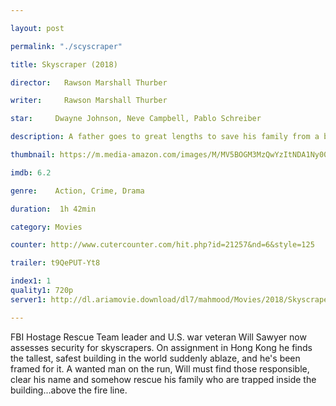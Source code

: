 ```yaml
---

layout: post

permalink: "./scyscraper"

title: Skyscraper (2018)

director:   Rawson Marshall Thurber

writer:     Rawson Marshall Thurber

star:     Dwayne Johnson, Neve Campbell, Pablo Schreiber

description: A father goes to great lengths to save his family from a burning skyscraper.

thumbnail: https://m.media-amazon.com/images/M/MV5BOGM3MzQwYzItNDA1Ny00MzIyLTg5Y2QtYTAwMzNmMDU2ZDgxXkEyXkFqcGdeQXVyMjMxOTE0ODA@._V1_UX182_CR0,0,182,268_AL__QL50.jpg

imdb: 6.2

genre:    Action, Crime, Drama

duration:  1h 42min

category: Movies

counter: http://www.cutercounter.com/hit.php?id=21257&nd=6&style=125

trailer: t9QePUT-Yt8

index1: 1
quality1: 720p
server1: http://dl.ariamovie.download/dl7/mahmood/Movies/2018/Skyscraper%20%282018%29%20720p%20HDCAM%20Ganool%20%28AriaMovie%29.mkv

---
```


FBI Hostage Rescue Team leader and U.S. war veteran Will Sawyer now assesses security for skyscrapers. On assignment in Hong Kong he finds the tallest, safest building in the world suddenly ablaze, and he's been framed for it. A wanted man on the run, Will must find those responsible, clear his name and somehow rescue his family who are trapped inside the building...above the fire line.